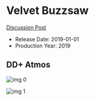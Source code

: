 # Velvet Buzzsaw

[Discussion Post](https://www.avsforum.com/threads/bass-eq-for-filtered-movies.2995212/post-57555414)

* Release Date: 2019-01-01
* Production Year: 2019

## DD+ Atmos

![img 0](https://i.imgur.com/obieNiK.jpg)

![img 1](https://i.imgur.com/DIIQ98g.jpg)

